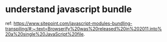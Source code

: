 # understand javascript bundle

ref:
  https://www.sitepoint.com/javascript-modules-bundling-transpiling/#:~:text=Browserify%20was%20released%20in%202011,into%20a%20single%20JavaScript%20file.